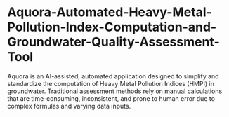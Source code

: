 # Aquora-Automated-Heavy-Metal-Pollution-Index-Computation-and-Groundwater-Quality-Assessment-Tool
Aquora is an AI-assisted, automated application designed to simplify and standardize the computation of Heavy Metal Pollution Indices (HMPI) in groundwater. Traditional assessment methods rely on manual calculations that are time-consuming, inconsistent, and prone to human error due to complex formulas and varying data inputs.
